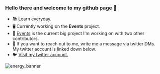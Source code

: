 ### Hello there and welcome to my github page 👋
- 📚 Learn everyday.
- 🖥️ Currently working on the **Events** project.
- 📂 [Events](https://github.com/jonasliendl/events) is the current big project I'm working on with two other contributors.
- 👤 If you want to reach out to me, write me a message via twitter DMs. My twitter account is linked down below.
- 🐦 [Visit my twitter account.](https://twitter.com/jonas_liendl)

![energy_banner](https://user-images.githubusercontent.com/57270170/154100563-0bd5e767-3247-4938-be66-51b22a94f1a9.png)


<!--
**jonasndl/jonasndl** is a ✨ _special_ ✨ repository because its `README.md` (this file) appears on your GitHub profile.

Here are some ideas to get you started:

- 🔭 I’m currently working on ...
- 🌱 I’m currently learning ...
- 👯 I’m looking to collaborate on ...
- 🤔 I’m looking for help with ...
- 💬 Ask me about ...
- 📫 How to reach me: ...
- 😄 Pronouns: ...
- ⚡ Fun fact: ...
-->
